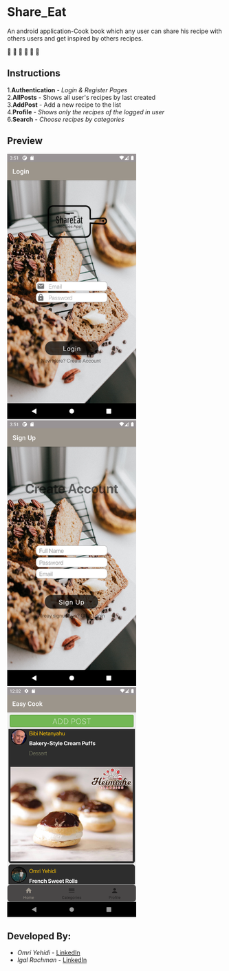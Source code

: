 # Share_Eat
An android application-Cook book which any user can share his recipe with others users and get inspired by others recipes.

:cake: :pizza:	:pancakes:	:meat_on_bone:	:shallow_pan_of_food:	:green_salad:

## Instructions

1.**Authentication** - _Login & Register Pages_ <br/>
2.**AllPosts** - Shows all user's recipes by last created <br/>
3.**AddPost** - Add a new recipe to the list <br/>
4.**Profile** - _Shows only the recipes of the logged in user_ <br/>
6.**Search** - _Choose recipes by categories_ <br/>

## Preview
<img src="images/LoginScreenshot.png" width="300" > <img src="images/RegisterScreenShot.png" width="300" > <img src="images/Screenshot_1619092941.png" width="300" > 

## Developed By:
* _Omri Yehidi_ - [LinkedIn](https://www.linkedin.com/in/omriyehidi/)
* _Igal Rachman_ - [LinkedIn](https://www.linkedin.com/in/igal-rachman-a67956199/)
